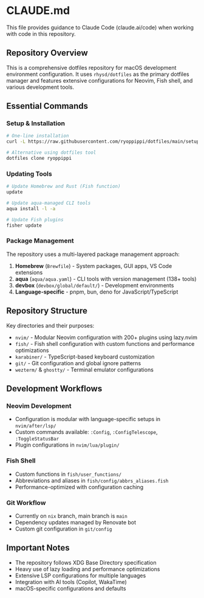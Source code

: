 # CLAUDE.md

This file provides guidance to Claude Code (claude.ai/code) when working with code in this repository.

## Repository Overview

This is a comprehensive dotfiles repository for macOS development environment configuration. It uses `rhysd/dotfiles` as the primary dotfiles manager and features extensive configurations for Neovim, Fish shell, and various development tools.

## Essential Commands

### Setup & Installation
```bash
# One-line installation
curl -L https://raw.githubusercontent.com/ryoppippi/dotfiles/main/setup.sh | sh

# Alternative using dotfiles tool
dotfiles clone ryoppippi
```

### Updating Tools
```bash
# Update Homebrew and Rust (Fish function)
update

# Update aqua-managed CLI tools
aqua install -l -a

# Update Fish plugins
fisher update
```

### Package Management

The repository uses a multi-layered package management approach:

1. **Homebrew** (`Brewfile`) - System packages, GUI apps, VS Code extensions
2. **aqua** (`aqua/aqua.yaml`) - CLI tools with version management (138+ tools)
3. **devbox** (`devbox/global/default/`) - Development environments
4. **Language-specific** - pnpm, bun, deno for JavaScript/TypeScript

## Repository Structure

Key directories and their purposes:
- `nvim/` - Modular Neovim configuration with 200+ plugins using lazy.nvim
- `fish/` - Fish shell configuration with custom functions and performance optimizations
- `karabiner/` - TypeScript-based keyboard customization
- `git/` - Git configuration and global ignore patterns
- `wezterm/` & `ghostty/` - Terminal emulator configurations

## Development Workflows

### Neovim Development
- Configuration is modular with language-specific setups in `nvim/after/lsp/`
- Custom commands available: `:Config`, `:ConfigTelescope`, `:ToggleStatusBar`
- Plugin configurations in `nvim/lua/plugin/`

### Fish Shell
- Custom functions in `fish/user_functions/`
- Abbreviations and aliases in `fish/config/abbrs_aliases.fish`
- Performance-optimized with configuration caching

### Git Workflow
- Currently on `nix` branch, main branch is `main`
- Dependency updates managed by Renovate bot
- Custom git configuration in `git/config`

## Important Notes

- The repository follows XDG Base Directory specification
- Heavy use of lazy loading and performance optimizations
- Extensive LSP configurations for multiple languages
- Integration with AI tools (Copilot, WakaTime)
- macOS-specific configurations and defaults